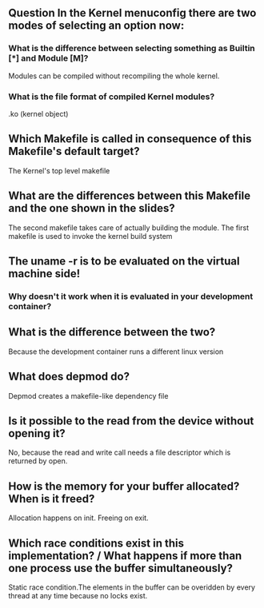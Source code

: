 ## Question In the Kernel menuconfig there are two modes of selecting an option now:
### What is the difference between selecting something as Builtin [*] and Module [M]?
Modules can be compiled without recompiling the whole kernel.
### What is the file format of compiled Kernel modules?
.ko (kernel object)
## Which Makefile is called in consequence of this Makefile's default target?
The Kernel's top level makefile
## What are the differences between this Makefile and the one shown in the slides?
The second makefile takes care of actually building the module. The first makefile is used to invoke the kernel build system
## The uname -r is to be evaluated on the virtual machine side!
### Why doesn't it work when it is evaluated in your development container?
## What is the difference between the two?
Because the development container runs a different linux version
## What does depmod do?
Depmod creates a makefile-like dependency file
## Is it possible to the read from the device without opening it?
No, because the read and write call needs a file descriptor which is returned by open.
## How is the memory for your buffer allocated? When is it freed?
Allocation happens on init. Freeing on exit.
## Which race conditions exist in this implementation? / What happens if more than one process use the buffer simultaneously?
Static race condition.The elements in the buffer can be overidden by every thread at any time because no locks exist.
